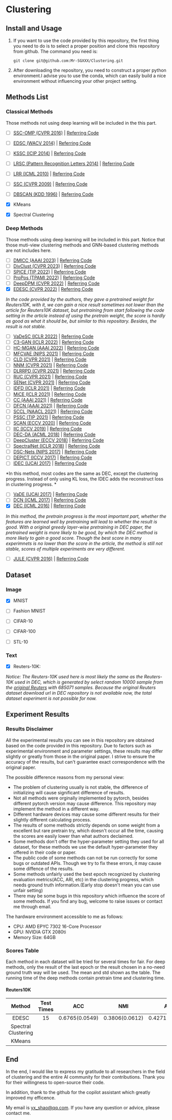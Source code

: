 # Clustering
## Install and Usage
1. If you want to use the code provided by this repository, the first thing you need to do is to select a proper position and clone this repository from github. The command you need is:

   ```shell
   git clone git@github.com:Mr-SGXXX/Clustering.git
   ```
2. After downloading the repository, you need to construct a proper python environment.I advise you to use the conda, which can easily build a nice environment without influencing your other project setting. 

## Methods List
### Classical Methods
Those methods not using deep learning will be included in the this part.

- [ ] [SSC-OMP (CVPR 2016)](https://openaccess.thecvf.com/content_cvpr_2016/html/You_Scalable_Sparse_Subspace_CVPR_2016_paper.html) | [Referring Code]()
- [ ] [EDSC (WACV 2014)](https://ieeexplore.ieee.org/abstract/document/6836065) | [Referring Code]() 
- [ ] [KSSC (ICIP 2014)](https://ieeexplore.ieee.org/abstract/document/7025576) | [Referring Code]()
- [ ] [LRSC (Pattern Recognition Letters 2014)](https://www.sciencedirect.com/science/article/pii/S0167865513003012) | [Referring Code]() 
- [ ] [LRR (ICML 2010)](https://zhouchenlin.github.io/Publications/2010-ICML-LRR.pdf) | [Referring Code]() 
- [ ] [SSC (CVPR 2009)](http://vision.jhu.edu/assets/SSC-CVPR09-Ehsan.pdf) | [Referring Code]() 
- [ ] [DBSCAN (KDD 1996)](https://cdn.aaai.org/KDD/1996/KDD96-037.pdf) | [Referring Code]() 
- [x] KMeans 
- [x] Spectral Clustering 


### Deep Methods
Those methods using deep learning will be included in this part.
Notice that those muti-view clustering methods and GNN-based clustering methods are not includes here.

- [ ] [DMICC (AAAI 2023)](https://ojs.aaai.org/index.php/AAAI/article/view/26032) | [Referring Code](https://github.com/Li-Hyn/DMICC) 
- [ ] [DivClust (CVPR 2023)](https://arxiv.org/pdf/2304.01042.pdf) | [Referring Code](https://github.com/ManiadisG/DivClust) 
- [ ] [SPICE (TIP 2022)](https://arxiv.org/pdf/2103.09382v1.pdf) | [Referring Code](https://github.com/niuchuangnn/SPICE) 
- [ ] [ProPos (TPAMI 2022)](https://arxiv.org/pdf/2111.11821.pdf) | [Referring Code](https://github.com/Hzzone/ProPos) 
- [ ] [DeepDPM (CVPR 2022)](https://openaccess.thecvf.com/content/CVPR2022/papers/Ronen_DeepDPM_Deep_Clustering_With_an_Unknown_Number_of_Clusters_CVPR_2022_paper.pdf) | [Referring Code](https://github.com/BGU-CS-VIL/DeepDPM) 
- [x] [EDESC (CVPR 2022)](https://openaccess.thecvf.com/content/CVPR2022/papers/Cai_Efficient_Deep_Embedded_Subspace_Clustering_CVPR_2022_paper.pdf) | [Referring Code](https://github.com/JinyuCai95/EDESC-pytorch) 

*In the code provided by the authors, they gave a pretrained weight for Reuters10K, with it, we can gain a nice result sometimes not lower than the article for Reuters10K dataset, but pretraining from start following the code setting in the article instead of using the pretrain weight, the score is hardly as good as what it should be, but similar to this repositary. Besides, the result is not stable.*
- [ ] [VaDeSC (ICLR 2022)](https://openreview.net/pdf?id=RQ428ZptQfU) | [Referring Code](https://github.com/i6092467/vadesc) 
- [ ] [C3-GAN (ICLR 2022)](https://openreview.net/pdf?id=XWODe7ZLn8f) | [Referring Code](https://github.com/naver-ai/c3-gan) 
- [ ] [HC-MGAN (AAAI 2022)](https://arxiv.org/pdf/2112.14772.pdf) | [Referring Code](https://github.com/dmdmello/HC-MGAN) 
- [ ] [MFCVAE (NIPS 2021)](https://arxiv.org/pdf/2106.05241.pdf) | [Referring Code](https://github.com/FabianFalck/mfcvae) 
- [ ] [CLD (CVPR 2021)](http://people.eecs.berkeley.edu/~xdwang/papers/CLD.pdf) | [Referring Code](https://github.com/frank-xwang/CLD-UnsupervisedLearning)
- [ ] [NNM (CVPR 2021)](https://openaccess.thecvf.com/content/CVPR2021/html/Dang_Nearest_Neighbor_Matching_for_Deep_Clustering_CVPR_2021_paper.html) | [Referring Code](https://github.com/ZhiyuanDang/NNM) 
- [ ] [DLRRPD (CVPR 2021)](https://github.com/fuzhiqiang1230/DLRRPD/blob/main/8382_Double_low_rank_representation_with_projection_distance_penalty_for_clustering.pdf) | [Referring Code](https://github.com/fuzhiqiang1230/DLRRPD) 
- [ ] [RUC (CVPR 2021)](https://github.com/fuzhiqiang1230/DLRRPD) | [Referring Code](https://github.com/deu30303/RUC) 
- [ ] [SENet (CVPR 2021)](https://openaccess.thecvf.com/content/CVPR2021/html/Zhang_Learning_a_Self-Expressive_Network_for_Subspace_Clustering_CVPR_2021_paper.html) | [Referring Code](https://github.com/zhangsz1998/self-expressive-network) 
- [ ] [IDFD (ICLR 2021)](https://openreview.net/pdf?id=e12NDM7wkEY) | [Referring Code](https://openreview.net/pdf?id=e12NDM7wkEY) 
- [ ] [MiCE (ICLR 2021)](https://openreview.net/pdf?id=gV3wdEOGy_V) | [Referring Code](https://github.com/TsungWeiTsai/MiCE) 
- [ ] [CC (AAAI 2021)](https://arxiv.org/pdf/2009.09687.pdf) | [Referring Code](https://github.com/Yunfan-Li/Contrastive-Clustering) 
- [ ] [DFCN (AAAI 2021)](https://arxiv.org/pdf/2012.09600.pdf) | [Referring Code](https://github.com/WxTu/DFCN)
- [ ] [SCCL (NAACL 2021)](https://arxiv.org/pdf/2103.12953.pdf) | [Referring Code](https://github.com/amazon-science/sccl) 
- [ ] [PSSC (TIP 2021)](https://ieeexplore.ieee.org/stamp/stamp.jsp?tp=&arnumber=9440402) | [Referring Code](https://github.com/sckangz/SelfsupervisedSC) 
- [ ] [SCAN (ECCV 2020)](https://arxiv.org/abs/2005.12320) | [Referring Code](https://github.com/wvangansbeke/Unsupervised-Classification) 
- [ ] [IIC (ICCV 2019)](http://openaccess.thecvf.com/content_ICCV_2019/papers/Ji_Invariant_Information_Clustering_for_Unsupervised_Image_Classification_and_Segmentation_ICCV_2019_paper.pdf) | [Referring Code](https://github.com/xu-ji/IIC) 
- [ ] [DEC-DA (ACML 2018)](http://proceedings.mlr.press/v95/guo18b/guo18b.pdf) | [Referring Code](https://github.com/XifengGuo/DEC-DA) 
- [ ] [DeepCluster (ECCV 2018)](https://arxiv.org/abs/1807.05520) | [Referring Code](https://github.com/facebookresearch/deepcluster) 
- [ ] [SpectralNet (ICLR 2018)](https://openreview.net/pdf?id=HJ_aoCyRZ) | [Referring Code](https://github.com/shaham-lab/SpectralNet) 
- [ ] [DSC-Nets (NIPS 2017)](http://papers.neurips.cc/paper/6608-deep-subspace-clustering-networks.pdf) | [Referring Code](https://github.com/panji1990/Deep-subspace-clustering-networks)
- [ ] [DEPICT (ICCV 2017)](https://arxiv.org/pdf/1704.06327.pdf) | [Referring Code](https://arxiv.org/pdf/1704.06327.pdf) 
- [ ] [IDEC (IJCAI 2017)](https://www.researchgate.net/profile/Xifeng-Guo/publication/317095655_Improved_Deep_Embedded_Clustering_with_Local_Structure_Preservation/links/59263224458515e3d4537edc/Improved-Deep-Embedded-Clustering-with-Local-Structure-Preservation.pdf) | [Referring Code](https://github.com/XifengGuo/IDEC) 
  
*In this method, most codes are the same as DEC, except the clustering progress. Instead of only using KL loss, the IDEC adds the reconstruct loss in clustering progress. *
- [ ] [VaDE (IJCAI 2017)](https://arxiv.org/pdf/1611.05148.pdf) | [Referring Code](https://github.com/slim1017/VaDE) 
- [ ] [DCN (ICML 2017)](https://arxiv.org/pdf/1610.04794.pdf) | [Referring Code](https://github.com/boyangumn/DCN-New) 
- [x] [DEC (ICML 2016)](https://arxiv.org/pdf/1511.06335.pdf) | [Referring Code](https://github.com/piiswrong/dec/tree/master) 

*In this method, the pretrain progress is the most important part, whether the features are learned well by pretraining will lead to whether the result is good. With a original greedy layer-wise pretraining in DEC paper, the pretrained weight is more likely to be good, by which the DEC method is more likely to gain a good score. Though the best score in many experimnets is no lower than the score in the article, the method is still not stable, scores of multiple experiments are very different.*
- [ ] [JULE (CVPR 2016)](https://arxiv.org/pdf/1604.03628.pdf) | [Referring Code](https://github.com/jwyang/JULE.torch)


## Dataset
### Image
- [x] MNIST

- [ ] Fashion MNIST

- [ ] CIFAR-10

- [ ] CIFAR-100

- [ ] STL-10

### Text
- [x] Reuters-10K:
  
*Notice: The Reuters-10K used here is most likely the same as the Reuters-10K used in DEC, which is generated by select random 10000 sample from the [original Reuters](https://www.jmlr.org/papers/volume5/lewis04a/lewis04a.pdf) with 685071 samples. Because the original Reuters dataset download url in DEC repository is not available now, the total dataset experiment is not possible for now.*

## Experiment Results
### Results Disclaimer
All the experimental results you can see in this repository are obtained based on the code provided in this repository. Due to factors such as experimental environment and parameter settings, these results may differ slightly or greatly from those in the original paper. I strive to ensure the accuracy of the results, but can't guarantee exact correspondence with the original paper.

The possible difference reasons from my personal view:
- The problem of clustering usually is not stable, the difference of initializing will cause significant difference of results.
- Not all methods were orginally implemented by pytorch, besides different pytorch version may cause difference. This repository may implement the method in a different way.
- Different hardware devices may cause some different results for their slightly different calculating process.
- The results of some methods strictly depends on some weight from a excellent but rare pretrain try, which doesn't occur all the time, causing the scores are easily lower than what authors declaimed.
- Some methods don't offer the hyper-parameter setting they used for all dataset, for these methods we use the default hyper-parameter they offered in their code or paper.
- The public code of some methods can not be run correctly for some bugs or outdated APIs. Though we try to fix these errors, it may cause some diffence of the results.  
- Some methods unfairly used the best epoch recognized by clustering evaluation metrics(ACC, ARI, etc) in the clustering progress, which needs ground truth information.(Early stop doesn't mean you can use unfair setting)
- There may be some bugs in this repository which influence the score of some methods. If you find any bug, welcome to raise issues or contact me through email.

The hardware environment accessible to me as follows:
- CPU: AMD EPYC 7302 16-Core Processor
- GPU: NVIDIA GTX 2080ti
- Memory Size: 64GB

### Scores Table
Each method in each dataset will be tried for several times for fair. For deep methods, only the result of the last epoch or the result chosen in a no-need ground truth way will be used. The mean and std shown as the table. The running time of the deep methods contain pretrain time and clustering time.

#### Reuters10K
|       Method        | Test Times |      ACC       |      NMI       |      ARI       | Avg Time |
| :-----------------: | :--------: | :------------: | :------------: | :------------: | :------: |
|        EDESC        |     15     | 0.6765(0.0549) | 0.3806(0.0612) | 0.4271(0.0734) |          |
| Spectral Clustering |            |                |                |                |          |
|       KMeans        |            |                |                |                |          |



## End
In the end, I would like to express my gratitude to all researchers in the field of clustering and the entire AI community for their contributions. Thank you for their willingness to open-source their code. 

In addition, thank to the github for the copilot assistant which greatly improved my efficence.

My email is yx_shao@qq.com. If you have any question or advice, please contact me. 